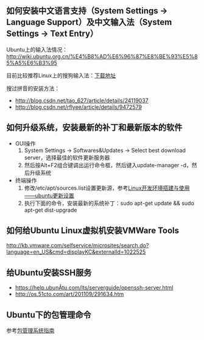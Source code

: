 ## 如何安装中文语言支持（System Settings -> Language Support）及中文输入法（System Settings -> Text Entry）

Ubuntu上的输入法情况：http://wiki.ubuntu.org.cn/%E4%B8%AD%E6%96%87%E8%BE%93%E5%85%A5%E6%B3%95

目前比较推荐Linux上的搜狗输入法：[下载地址](http://pinyin.sogou.com/linux/?r=pinyin)

搜过拼音的安装方法：
- http://blog.csdn.net/tao_627/article/details/24119037
- http://blog.csdn.net/rflyee/article/details/9472579

## 如何升级系统，安装最新的补丁和最新版本的软件

- GUI操作
    1. System Settings -> Softwares&Updates -> Select best download server，选择最佳的软件更新服务器
    2. 然后按Alt+F2组合键调出运行命令框，然后键入update-manager -d，然后升级系统
- 终端操作
    1. 修改/etc/apt/sources.list设置更新源，参考[Linux开发环境搭建与使用——ubuntu更新设置](http://blog.csdn.net/tennysonsky/article/details/44221433)
    2. 执行下面的命令，安装最新的系统补丁：sudo apt-get update && sudo apt-get dist-upgrade

## 如何给Ubuntu Linux虚拟机安装VMWare Tools

http://kb.vmware.com/selfservice/microsites/search.do?language=en_US&cmd=displayKC&externalId=1022525

## 给Ubuntu安装SSH服务

- https://help.ubunÂtu.com/lts/serverguide/openssh-server.html
- http://os.51cto.com/art/201109/291634.htm

## Ubuntu下的包管理命令

参考[包管理系统指南](http://wiki.ubuntu.org.cn/包管理系统指南)
